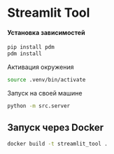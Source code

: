 
# Streamlit Tool


#### Установка зависимостей
```bash
pip install pdm
pdm install
```


Активация окружения
```bash
source .venv/bin/activate
```


Запуск на своей машине
```bash
python -m src.server
```


## Запуск через Docker

```bash
docker build -t streamlit_tool .
```

